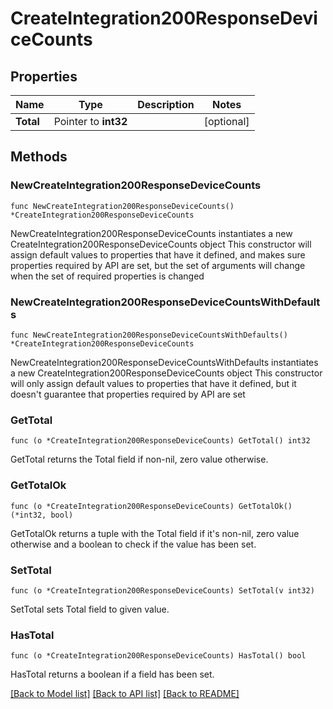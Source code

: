 # CreateIntegration200ResponseDeviceCounts

## Properties

Name | Type | Description | Notes
------------ | ------------- | ------------- | -------------
**Total** | Pointer to **int32** |  | [optional] 

## Methods

### NewCreateIntegration200ResponseDeviceCounts

`func NewCreateIntegration200ResponseDeviceCounts() *CreateIntegration200ResponseDeviceCounts`

NewCreateIntegration200ResponseDeviceCounts instantiates a new CreateIntegration200ResponseDeviceCounts object
This constructor will assign default values to properties that have it defined,
and makes sure properties required by API are set, but the set of arguments
will change when the set of required properties is changed

### NewCreateIntegration200ResponseDeviceCountsWithDefaults

`func NewCreateIntegration200ResponseDeviceCountsWithDefaults() *CreateIntegration200ResponseDeviceCounts`

NewCreateIntegration200ResponseDeviceCountsWithDefaults instantiates a new CreateIntegration200ResponseDeviceCounts object
This constructor will only assign default values to properties that have it defined,
but it doesn't guarantee that properties required by API are set

### GetTotal

`func (o *CreateIntegration200ResponseDeviceCounts) GetTotal() int32`

GetTotal returns the Total field if non-nil, zero value otherwise.

### GetTotalOk

`func (o *CreateIntegration200ResponseDeviceCounts) GetTotalOk() (*int32, bool)`

GetTotalOk returns a tuple with the Total field if it's non-nil, zero value otherwise
and a boolean to check if the value has been set.

### SetTotal

`func (o *CreateIntegration200ResponseDeviceCounts) SetTotal(v int32)`

SetTotal sets Total field to given value.

### HasTotal

`func (o *CreateIntegration200ResponseDeviceCounts) HasTotal() bool`

HasTotal returns a boolean if a field has been set.


[[Back to Model list]](../README.md#documentation-for-models) [[Back to API list]](../README.md#documentation-for-api-endpoints) [[Back to README]](../README.md)


